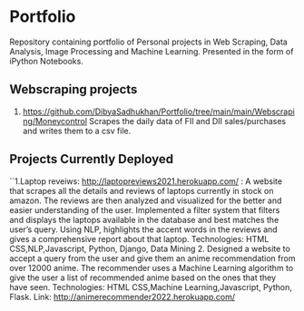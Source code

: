 # Portfolio
Repository containing portfolio of Personal projects in Web Scraping, Data Analysis, Image Processing and Machine Learning. Presented in the form of iPython Notebooks. 
## Webscraping projects
  1. https://github.com/DibyaSadhukhan/Portfolio/tree/main/main/Webscraping/Moneycontrol 
     Scrapes the daily data of FII and DII sales/purchases and writes them to a csv file.
## Projects Currently Deployed
``1.Laptop reveiws: http://laptopreviews2021.herokuapp.com/ :
      A website that scrapes all the details and reviews of laptops currently in stock on amazon. The reviews are then analyzed and visualized for the            better and easier understanding of the user.
      Implemented a filter system that filters and displays the laptops available in the database and best matches the user’s query. 
      Using NLP, highlights the accent words in the reviews and gives a comprehensive report about that laptop.
	    Technologies:	HTML CSS,NLP,Javascript, Python, Django, Data Mining
  2. Designed a website to accept a query from the user and give them an anime recommendation from over 12000 anime. 
      The recommender uses a Machine Learning algorithm  to give the user a list of recommended anime based on the ones that they have seen.
	    Technologies:	HTML CSS,Machine Learning,Javascript, Python, Flask.
      Link:		 http://animerecommender2022.herokuapp.com/

  
